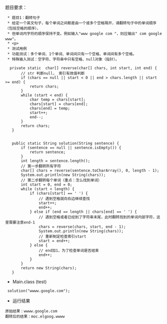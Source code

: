 题目要求：

     * 题目1：翻转句子
     * 给定一个英文句子，每个单词之间都是由一个或多个空格隔开，请翻转句子中的单词顺序（包括空格的顺序），
     * 但单词内字符的顺序保持不变。例如输入"www google com "，则应输出" com google www"。
     * <p>
     * 测试用例
     * 功能测试：多个单词、1个单词、单词间只有一个空格、单词间有多个空格。
     * 特殊输入测试：空字符、字符串中只有空格、null对象（指针）。
     
     
     
 ```
   private static  char[] reverse(char[] chars, int start, int end) {
        // str 判断null， 索引有效值判断
        if (chars == null || start < 0 || end > chars.length || start >= end) {
            return chars;
        }
        while (start < end) {
            char temp = chars[start];
            chars[start] = chars[end];
            chars[end] = temp;
            start++;
            end--;
        }
        return chars;
    }


    public static String solution(String sentence) {
        if (sentence == null || sentence.isEmpty()) {
            return sentence;
        }
        int length = sentence.length();
        // 第一步翻转所有字符
        char[] chars = reverse(sentence.toCharArray(), 0, length - 1);
        System.out.println(new String(chars));
        // 第二步翻转每个单词（重点：怎么找到单词）
        int start = 0, end = 0;
        while (start < length) {
            if (chars[start] == ' ') {
                // 遇到空格就向右边继续查找
                start++;
                end++;
            } else if (end == length || chars[end] == ' ') {
                // 遇到空格或者已经到了字符串末尾，此时翻转找到的单词内部字符，这里需要注意end-1
                chars = reverse(chars, start, end - 1);
                System.out.println(new String(chars));
                // 重新制定检查索引start
                start = end++;
            } else {
                // end加1，为了检查单词是否结束
                end++;
            }
        }
        return new String(chars);
    }

 ```
 
 * Main.class (test)
 ```
  solution("wwww.google.com");
 ```
  
 * 运行结果
 ```
原始结果：wwww.google.com
翻转后的结果：moc.elgoog.wwww

 ```
 
 
 

